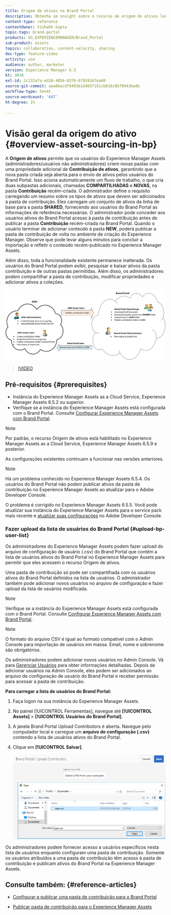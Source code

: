 ```yaml
---
title: Origem de ativos no Brand Portal
description: Obtenha um insight sobre o recurso de origem de ativos lançado no Adobe Experience Manager Assets Brand Portal.
content-type: reference
contentOwner: Vishabh Gupta
topic-tags: brand-portal
products: SG_EXPERIENCEMANAGER/Brand_Portal
sub-product: assets
topics: collaboration, content-velocity, sharing
doc-type: feature-video
activity: use
audience: author, marketer
version: Experience Manager 6.5
kt: 3838
exl-id: 2c132a7a-ed10-4856-8378-67939167ea60
source-git-commit: aea8becdf9493b1d465f1b1cb818c85f8943bedb
workflow-type: tm+mt
source-wordcount: '647'
ht-degree: 1%

---
```


# Visão geral da origem do ativo {#overview-asset-sourcing-in-bp}

A **Origem de ativos** permite que os usuários do Experience Manager Assets (administradores/usuários não administradores) criem novas pastas com uma propriedade adicional de **Contribuição de ativos**, garantindo que a nova pasta criada seja aberta para o envio de ativos pelos usuários do Brand Portal. Isso aciona automaticamente um fluxo de trabalho, o que cria duas subpastas adicionais, chamadas **COMPARTILHADAS** e **NOVAS**, na pasta **Contribuição** recém-criada. O administrador define o requisito carregando um resumo sobre os tipos de ativos que devem ser adicionados à pasta de contribuição. Eles carregam um conjunto de ativos da linha de base para a pasta **SHARED**, fornecendo aos usuários do Brand Portal as informações de referência necessárias. O administrador pode conceder aos usuários ativos do Brand Portal acesso à pasta de contribuição antes de publicar a pasta **Contribuição** recém-criada na Brand Portal. Quando o usuário terminar de adicionar conteúdo à pasta **NEW**, poderá publicar a pasta de contribuição de volta no ambiente de criação do Experience Manager. Observe que pode levar alguns minutos para concluir a importação e refletir o conteúdo recém-publicado no Experience Manager Assets.

Além disso, toda a funcionalidade existente permanece inalterada. Os usuários do Brand Portal podem exibir, pesquisar e baixar ativos da pasta contribuição e de outras pastas permitidas. Além disso, os administradores podem compartilhar a pasta de contribuição, modificar propriedades e adicionar ativos a coleções.

![Origem de ativos do Brand Portal](assets/asset-sourcing.png)

>[!VIDEO](https://video.tv.adobe.com/v/29365/?quality=12)

## Pré-requisitos {#prerequisites}

* Instância do Experience Manager Assets as a Cloud Service, Experience Manager Assets 6.5.2 ou superior.
* Verifique se a instância do Experience Manager Assets está configurada com o Brand Portal. Consulte [Configurar Experience Manager Assets com Brand Portal](../using/configure-aem-assets-with-brand-portal.md).

<!--
* Ensure that your Brand Portal tenant is configured with one AEM Assets author instance.
-->

>[!NOTE]
>
>Por padrão, o recurso Origem de ativos está habilitado no Experience Manager Assets as a Cloud Service, Experience Manager Assets 6.5.9 e posterior.
>
>As configurações existentes continuam a funcionar nas versões anteriores.

>[!NOTE]
>
>Há um problema conhecido no Experience Manager Assets 6.5.4. Os usuários do Brand Portal não podem publicar ativos da pasta de contribuição no Experience Manager Assets ao atualizar para o Adobe Developer Console.
>
>O problema é corrigido no Experience Manager Assets 6.5.5. Você pode atualizar sua instância do Experience Manager Assets para o service pack mais recente e [atualizar suas configurações](https://experienceleague.adobe.com/en/docs/experience-manager-65/content/assets/brandportal/configure-aem-assets-with-brand-portal#upgrade-integration-65) no Adobe Developer Console.

<!--

>For immediate fix on AEM 6.5.4, it is recommended to [download the hotfix](https://www.adobeaemcloud.com/content/marketplace/marketplaceProxy.html?packagePath=/content/companies/public/adobe/packages/cq650/hotfix/cq-6.5.0-hotfix-33041) and install on your author instance.
-->

<!--
## Configure Asset Sourcing {#configure-asset-sourcing}

**Asset Sourcing** is configured from within the AEM Assets author instance. The administrators can enable the Asset Sourcing feature flag configuration from the **AEM Web Console Configuration** and upload the active Brand Portal users list in **AEM Assets**.

>[!NOTE]
>
>Asset Sourcing is by default enabled on AEM Assets as a Cloud Service. The AEM administrator can directly upload the active Brand Portal users to allow them access to the Asset Sourcing feature.

>[!NOTE]
>
>Before you begin with the configuration, ensure that your AEM Assets instance is configured with Brand Portal. See, [Configure AEM Assets with Brand Portal](../using/configure-aem-assets-with-brand-portal.md). 

The following video demonstrates, how to configure Asset Sourcing on your AEM Assets author instance:

>[!VIDEO](https://video.tv.adobe.com/v/29771)
-->

<!--
### Enable Asset Sourcing {#enable-asset-sourcing}

AEM administrators can enable the Asset Sourcing feature flag from within the AEM Web Console Configuration (a.k.a Configuration Manager).

>[!NOTE]
>
>This step is not applicable for AEM Assets as a Cloud Service.


**To enable Asset Sourcing:**
1. Log in to your AEM Assets author instance and open Configuration Manager. 
Default URL: http:// localhost:4502/system/console/configMgr.
1. Search using the keyword **Asset Sourcing** to locate **[!UICONTROL Asset Sourcing Feature Flag Config]**.
1. Click **[!UICONTROL Asset Sourcing Feature Flag Config]** to open the configuration window.
1. Select the **[!UICONTROL feature.flag.active.status]** check box.
1. Click **[!UICONTROL Save]**.

![](assets/enable-asset-sourcing.png)
-->


### Fazer upload da lista de usuários do Brand Portal {#upload-bp-user-list}

Os administradores do Experience Manager Assets podem fazer upload do arquivo de configuração de usuário (.csv) do Brand Portal que contém a lista de usuários ativos do Brand Portal no Experience Manager Assets para permitir que eles acessem o recurso Origem de ativos.

Uma pasta de contribuição só pode ser compartilhada com os usuários ativos do Brand Portal definidos na lista de usuários. O administrador também pode adicionar novos usuários no arquivo de configuração e fazer upload da lista de usuários modificada.

>[!NOTE]
>
>Verifique se a instância do Experience Manager Assets está configurada com o Brand Portal. Consulte [Configurar Experience Manager Assets com Brand Portal](../using/configure-aem-assets-with-brand-portal.md).

>[!NOTE]
>
>O formato do arquivo CSV é igual ao formato compatível com o Admin Console para importação de usuários em massa. Email, nome e sobrenome são obrigatórios.

Os administradores podem adicionar novos usuários no Admin Console. Vá para [Gerenciar Usuários](brand-portal-adding-users.md) para obter informações detalhadas. Depois de adicionar usuários na Admin Console, eles podem ser adicionados ao arquivo de configuração de usuário do Brand Portal e receber permissão para acessar a pasta de contribuição.

**Para carregar a lista de usuários do Brand Portal:**

1. Faça logon na sua instância do Experience Manager Assets.
1. No painel [!UICONTROL Ferramentas], navegue até **[!UICONTROL Assets]** > **[!UICONTROL Usuários do Brand Portal]**.

1. A janela Brand Portal Upload Contributors é aberta.
Navegue pelo computador local e carregue um **arquivo de configuração (.csv)** contendo a lista de usuários ativos do Brand Portal.
1. Clique em **[!UICONTROL Salvar]**.

   ![](assets/upload-user-list2.png)

Os administradores podem fornecer acesso a usuários específicos nesta lista de usuários enquanto configuram uma pasta de contribuição. Somente os usuários atribuídos a uma pasta de contribuição têm acesso à pasta de contribuição e publicam ativos do Brand Portal na Experience Manager Assets.

## Consulte também: {#reference-articles}

* [Configurar e publicar uma pasta de contribuição para o Brand Portal](brand-portal-publish-contribution-folder-to-brand-portal.md)

* [Publicar pasta de contribuição para o Experience Manager Assets](brand-portal-publish-contribution-folder-to-aem-assets.md)
